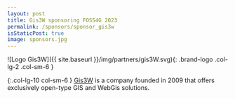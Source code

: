 ```yaml
---
layout: post
title: Gis3W sponsoring FOSS4G 2023
permalink: /sponsors/sponsor_gis3w
isStaticPost: true
image: sponsors.jpg
---
```


![Logo Gis3W]({{ site.baseurl }}/img/partners/gis3W.svg){: .brand-logo .col-lg-2 .col-sm-6 }

{:.col-lg-10 col-sm-6 }
[Gis3W](https://gis3w.it) is a company founded in 2009 that offers exclusively open-type GIS and WebGis solutions.
